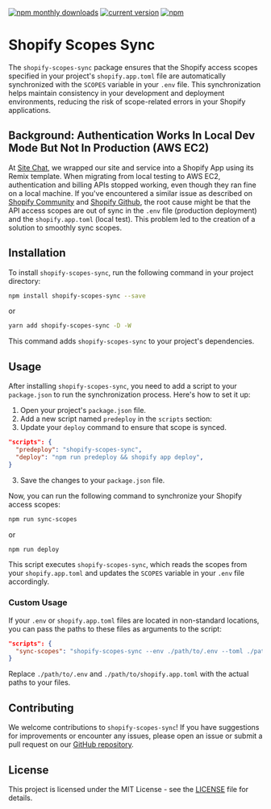 [![npm monthly downloads](https://img.shields.io/npm/dm/shopify-scopes-sync.svg?style=flat)](https://www.npmjs.com/package/shopify-scopes-sync)
[![current version](https://img.shields.io/npm/v/shopify-scopes-sync.svg?style=flat)](https://www.npmjs.com/package/shopify-scopes-sync)
[![npm](https://img.shields.io/npm/l/shopify-scopes-sync.svg?maxAge=2592000)](https://www.npmjs.com/package/shopify-scopes-sync)


# Shopify Scopes Sync

The `shopify-scopes-sync` package ensures that the Shopify access scopes specified in your project's `shopify.app.toml` file are automatically synchronized with the `SCOPES` variable in your `.env` file. This synchronization helps maintain consistency in your development and deployment environments, reducing the risk of scope-related errors in your Shopify applications.

## Background: Authentication Works In Local Dev Mode But Not In Production (AWS EC2)

At [Site Chat](http://www.site-chat.com/), we wrapped our site and service into a Shopify App using its Remix template. When migrating from local testing to AWS EC2, authentication and billing APIs stopped working, even though they ran fine on a local machine. If you've encountered a similar issue as described on [Shopify Community](https://community.shopify.com/c/authentication-and-access/remix-authentication-works-in-local-dev-mode-but-not-in/td-p/2417145) and [Shopify Github](https://github.com/Shopify/shopify-app-template-remix/issues/529), the root cause might be that the API access scopes are out of sync in the `.env` file (production deployment) and the `shopify.app.toml` (local test).  This problem led to the creation of a solution to smoothly sync scopes.

## Installation

To install `shopify-scopes-sync`, run the following command in your project directory:

```bash
npm install shopify-scopes-sync --save
```
or
```bash
yarn add shopify-scopes-sync -D -W
```

This command adds `shopify-scopes-sync` to your project's dependencies.

## Usage

After installing `shopify-scopes-sync`, you need to add a script to your `package.json` to run the synchronization process. Here's how to set it up:

1. Open your project's `package.json` file.
2. Add a new script named `predeploy` in the `scripts` section:
3. Update your `deploy` command to ensure that scope is synced.

```json
"scripts": {
  "predeploy": "shopify-scopes-sync",
  "deploy": "npm run predeploy && shopify app deploy",
}
```

3. Save the changes to your `package.json` file.

Now, you can run the following command to synchronize your Shopify access scopes:

```bash
npm run sync-scopes
```
or 
```bash
npm run deploy
```

This script executes `shopify-scopes-sync`, which reads the scopes from your `shopify.app.toml` and updates the `SCOPES` variable in your `.env` file accordingly.

### Custom Usage

If your `.env` or `shopify.app.toml` files are located in non-standard locations, you can pass the paths to these files as arguments to the script:

```json
"scripts": {
  "sync-scopes": "shopify-scopes-sync --env ./path/to/.env --toml ./path/to/shopify.app.toml"
}
```

Replace `./path/to/.env` and `./path/to/shopify.app.toml` with the actual paths to your files.

## Contributing

We welcome contributions to `shopify-scopes-sync`! If you have suggestions for improvements or encounter any issues, please open an issue or submit a pull request on our [GitHub repository](https://github.com/Jiansen/shopify-scopes-sync).

## License

This project is licensed under the MIT License - see the [LICENSE](https://github.com/Jiansen/shopify-scopes-sync/blob/main/LICENSE) file for details.
